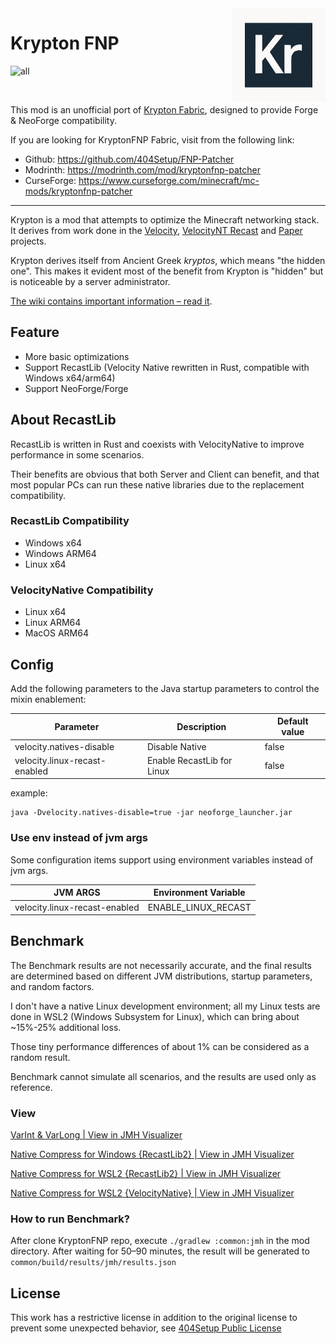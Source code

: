 <img src="./common/src/main/resources/assets/krypton/icon.png" alt="Logo" align="right" width="150">

Krypton FNP
====

![all](https://img.shields.io/badge/environment-any-4caf50?style=flat-square)

<a href="https://modrinth.com/mod/krypton-fnp"><img src="https://badges.moddingx.org/modrinth/downloads/krypton-fnp" alt=""></a>
<a href="https://www.curseforge.com/minecraft/mc-mods/krypton-fnp"><img src="https://badges.moddingx.org/curseforge/downloads/1269169" alt=""></a>

This mod is an unofficial port of [Krypton Fabric](https://modrinth.com/mod/krypton), designed to provide Forge &
NeoForge compatibility.

If you are looking for KryptonFNP Fabric, visit from the following link:

- Github: https://github.com/404Setup/FNP-Patcher
- Modrinth: https://modrinth.com/mod/kryptonfnp-patcher
- CurseForge: https://www.curseforge.com/minecraft/mc-mods/kryptonfnp-patcher

---

Krypton is a mod that attempts to optimize the Minecraft networking stack. It derives from work
done in the [Velocity](https://velocitypowered.com/), [VelocityNT Recast](https://github.com/404Setup/VelocityNT-Recast)
and [Paper](https://papermc.io) projects.

Krypton derives itself from Ancient Greek _kryptos_, which means "the hidden one". This makes
it evident most of the benefit from Krypton is "hidden" but is noticeable by a server administrator.

[The wiki contains important information &ndash; read it](https://github.com/astei/krypton/wiki).

## Feature

- More basic optimizations
- Support RecastLib (Velocity Native rewritten in Rust, compatible with Windows x64/arm64)
- Support NeoForge/Forge

## About RecastLib

RecastLib is written in Rust and coexists with VelocityNative to improve performance in some scenarios.

Their benefits are obvious that both Server and Client can benefit, and that most popular PCs can run these native
libraries due to the replacement compatibility.

### RecastLib Compatibility

- Windows x64
- Windows ARM64
- Linux x64

### VelocityNative Compatibility

- Linux x64
- Linux ARM64
- MacOS ARM64

## Config

Add the following parameters to the Java startup parameters to control the mixin enablement:

| Parameter                     | Description                | Default value |
|-------------------------------|----------------------------|---------------|
| velocity.natives-disable      | Disable Native             | false         |
| velocity.linux-recast-enabled | Enable RecastLib for Linux | false         |

example:

```shell
java -Dvelocity.natives-disable=true -jar neoforge_launcher.jar
```

### Use env instead of jvm args

Some configuration items support using environment variables instead of jvm args.

| JVM ARGS                      | Environment Variable |
|-------------------------------|----------------------|
| velocity.linux-recast-enabled | ENABLE_LINUX_RECAST  |

## Benchmark

The Benchmark results are not necessarily accurate,
and the final results are determined based on different JVM distributions, startup parameters, and random factors.

I don't have a native Linux development environment;
all my Linux tests are done in WSL2 (Windows Subsystem for Linux), which can bring about ~15%-25% additional loss.

Those tiny performance differences of about 1% can be considered as a random result.

Benchmark cannot simulate all scenarios, and the results are used only as reference.

### View

[VarInt & VarLong | View in JMH Visualizer](https://jmh.morethan.io/?source=https://raw.githubusercontent.com/404Setup/KryptonFNP/refs/heads/master/results/var.json)

[Native Compress for Windows {RecastLib2} | View in JMH Visualizer](https://jmh.morethan.io/?source=https://raw.githubusercontent.com/404Setup/KryptonFNP/refs/heads/master/results/native_compress_windows_recastlib.json)

[Native Compress for WSL2 {RecastLib2} | View in JMH Visualizer](https://jmh.morethan.io/?source=https://raw.githubusercontent.com/404Setup/KryptonFNP/refs/heads/master/results/native_compress_linux_recastlib.json)

[Native Compress for WSL2 {VelocityNative} | View in JMH Visualizer](https://jmh.morethan.io/?source=https://raw.githubusercontent.com/404Setup/KryptonFNP/refs/heads/master/results/native_compress_linux_vc.json)

### How to run Benchmark?

After clone KryptonFNP repo, execute `./gradlew :common:jmh` in the mod directory.
After waiting for 50–90 minutes, the result will be generated to `common/build/results/jmh/results.json`

## License

This work has a restrictive license in addition to the original license to prevent some unexpected behavior,
see [404Setup Public License](https://github.com/404Setup/404Setup/blob/main/LICENSE.md)